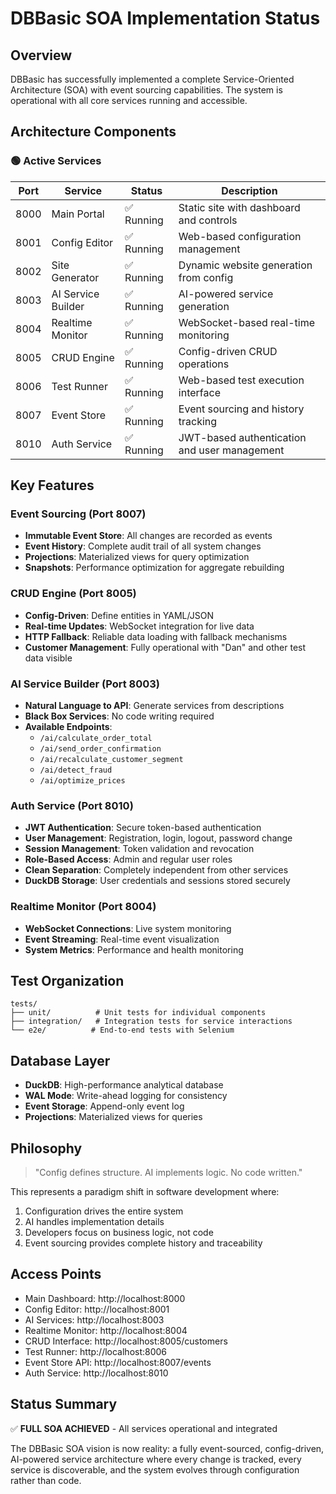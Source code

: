 # DBBasic SOA Implementation Status

## Overview
DBBasic has successfully implemented a complete Service-Oriented Architecture (SOA) with event sourcing capabilities. The system is operational with all core services running and accessible.

## Architecture Components

### 🟢 Active Services

| Port | Service | Status | Description |
|------|---------|--------|-------------|
| 8000 | Main Portal | ✅ Running | Static site with dashboard and controls |
| 8001 | Config Editor | ✅ Running | Web-based configuration management |
| 8002 | Site Generator | ✅ Running | Dynamic website generation from config |
| 8003 | AI Service Builder | ✅ Running | AI-powered service generation |
| 8004 | Realtime Monitor | ✅ Running | WebSocket-based real-time monitoring |
| 8005 | CRUD Engine | ✅ Running | Config-driven CRUD operations |
| 8006 | Test Runner | ✅ Running | Web-based test execution interface |
| 8007 | Event Store | ✅ Running | Event sourcing and history tracking |
| 8010 | Auth Service | ✅ Running | JWT-based authentication and user management |

## Key Features

### Event Sourcing (Port 8007)
- **Immutable Event Store**: All changes are recorded as events
- **Event History**: Complete audit trail of all system changes
- **Projections**: Materialized views for query optimization
- **Snapshots**: Performance optimization for aggregate rebuilding

### CRUD Engine (Port 8005)
- **Config-Driven**: Define entities in YAML/JSON
- **Real-time Updates**: WebSocket integration for live data
- **HTTP Fallback**: Reliable data loading with fallback mechanisms
- **Customer Management**: Fully operational with "Dan" and other test data visible

### AI Service Builder (Port 8003)
- **Natural Language to API**: Generate services from descriptions
- **Black Box Services**: No code writing required
- **Available Endpoints**:
  - `/ai/calculate_order_total`
  - `/ai/send_order_confirmation`
  - `/ai/recalculate_customer_segment`
  - `/ai/detect_fraud`
  - `/ai/optimize_prices`

### Auth Service (Port 8010)
- **JWT Authentication**: Secure token-based authentication
- **User Management**: Registration, login, logout, password change
- **Session Management**: Token validation and revocation
- **Role-Based Access**: Admin and regular user roles
- **Clean Separation**: Completely independent from other services
- **DuckDB Storage**: User credentials and sessions stored securely

### Realtime Monitor (Port 8004)
- **WebSocket Connections**: Live system monitoring
- **Event Streaming**: Real-time event visualization
- **System Metrics**: Performance and health monitoring

## Test Organization

```
tests/
├── unit/          # Unit tests for individual components
├── integration/   # Integration tests for service interactions
└── e2e/          # End-to-end tests with Selenium
```

## Database Layer
- **DuckDB**: High-performance analytical database
- **WAL Mode**: Write-ahead logging for consistency
- **Event Storage**: Append-only event log
- **Projections**: Materialized views for queries

## Philosophy
> "Config defines structure. AI implements logic. No code written."

This represents a paradigm shift in software development where:
1. Configuration drives the entire system
2. AI handles implementation details
3. Developers focus on business logic, not code
4. Event sourcing provides complete history and traceability

## Access Points

- Main Dashboard: http://localhost:8000
- Config Editor: http://localhost:8001
- AI Services: http://localhost:8003
- Realtime Monitor: http://localhost:8004
- CRUD Interface: http://localhost:8005/customers
- Test Runner: http://localhost:8006
- Event Store API: http://localhost:8007/events
- Auth Service: http://localhost:8010

## Status Summary

✅ **FULL SOA ACHIEVED** - All services operational and integrated

The DBBasic SOA vision is now reality: a fully event-sourced, config-driven, AI-powered service architecture where every change is tracked, every service is discoverable, and the system evolves through configuration rather than code.